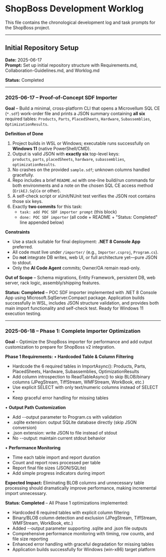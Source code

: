 # ShopBoss Development Worklog

This file contains the chronological development log and task prompts for the ShopBoss project.

---

## Initial Repository Setup

**Date:** 2025-06-17  
**Prompt:** Set up initial repository structure with Requirements.md, Collaboration-Guidelines.md, and Worklog.md

**Status:** Completed

---

### 2025-06-17 – Proof-of-Concept SDF Importer

**Goal** – Build a minimal, cross-platform CLI that opens a Microvellum SQL CE (`*.sdf`) work-order file and prints a JSON summary containing **all six** required tables: `Products`, `Parts`, `PlacedSheets`, `Hardware`, `Subassemblies`, `OptimizationResults`.

**Definition of Done**  
1. Project builds in WSL or Windows; executable runs successfully on **Windows 11** (native PowerShell/CMD).  
2. Output is valid JSON with **exactly six** top-level keys:  
   `products`, `parts`, `placedSheets`, `hardware`, `subassemblies`, `optimizationResults`.  
3. No crashes on the provided `sample.sdf`; unknown columns handled gracefully.  
4. Repo includes a brief `README.md` with one-line build/run commands for both environments and a note on the chosen SQL CE access method (`ErikEJ.SqlCe` or other).  
5. A self-check script or xUnit/NUnit test verifies the JSON root contains those six keys.  
6. Exactly **two commits** for this task:  
   * `task: add POC SDF importer prompt` (this block)  
   * `done: POC SDF importer` (all code + README + "Status: Completed" line appended below)

**Constraints**  
* Use a stack suitable for final deployment: **.NET 8 Console App** preferred.  
* All code must live under `/importer/` (e.g., `Importer.csproj`, `Program.cs`).  
* Do **not** integrate DB writes, web UI, or full architecture yet—pure JSON to stdout.  
* Only the **AI Code Agent** commits; Owner/OA remain read-only.

**Out of Scope** – Schema migrations, Entity Framework, persistent DB, web server, rack logic, assembly/shipping features.

**Status: Completed** – POC SDF importer implemented with .NET 8 Console App using Microsoft.SqlServer.Compact package. Application builds successfully in WSL, includes JSON structure validation, and provides both main import functionality and self-check test. Ready for Windows 11 execution testing.

---

### 2025-06-18 – Phase 1: Complete Importer Optimization

**Goal** – Optimize the ShopBoss importer for performance and add output customization to prepare for ShopBoss v2 integration.

**Phase 1 Requirements:**
• **Hardcoded Table & Column Filtering**
  - Hardcode the 6 required tables in ImportAsync(): Products, Parts, PlacedSheets, Hardware, Subassemblies, OptimizationResults
  - Add column introspection to ReadTableAsync() to skip BLOB/binary columns (JPegStream, TiffStream, WMFStream, WorkBook, etc.)
  - Use explicit SELECT with only text/numeric columns instead of SELECT *
  - Keep graceful error handling for missing tables

• **Output Path Customization** 
  - Add --output parameter to Program.cs with validation
  - .sqlite extension: output SQLite database directly (skip JSON conversion)
  - .json extension: write JSON to file instead of stdout
  - No --output: maintain current stdout behavior

• **Performance Monitoring**
  - Time each table import and report duration
  - Count and report rows processed per table  
  - Report final file sizes (JSON/SQLite)
  - Add simple progress indicators during import

**Expected Impact:** Eliminating BLOB columns and unnecessary table processing should dramatically improve performance, making incremental import unnecessary.

**Status: Completed** – All Phase 1 optimizations implemented:
- Hardcoded 6 required tables with explicit column filtering
- Binary/BLOB column detection and exclusion (JPegStream, TiffStream, WMFStream, WorkBook, etc.)
- Added --output parameter supporting .sqlite and .json file outputs
- Comprehensive performance monitoring with timing, row counts, and file size reporting
- Enhanced error handling with graceful degradation for missing tables
- Application builds successfully for Windows (win-x86) target platform